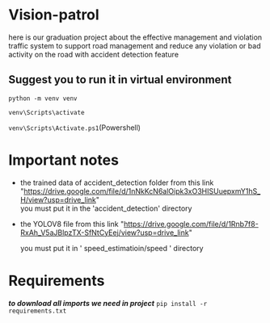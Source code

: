 # Vision-patrol
here is our graduation project about the effective management and violation traffic system  to support road management and reduce any violation or bad activity on the road with accident detection feature 



**Suggest you to run it in virtual environment**
---

 `python -m venv venv`

 `venv\Scripts\activate`
 
 `venv\Scripts\Activate.ps1`(Powershell)

# Important notes  

- the trained data of accident_detection folder from this link
 "https://drive.google.com/file/d/1nNkKcN6alOipk3xO3HISUuepxmY1hS_H/view?usp=drive_link"  
   you must put it in the 'accident_detection' directory
 
  
- the YOLOV8 file from this link "https://drive.google.com/file/d/1Rnb7f8-RxAh_V5aJBlpzTX-SfNtCyEej/view?usp=drive_link"

   you must put it in  ' speed_estimatioin/speed ' directory
# Requirements 

***to download all imports we need in project*** 
`pip install -r requirements.txt`
